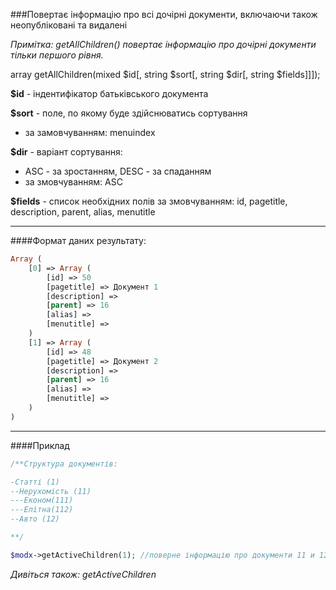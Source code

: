 ###Повертає інформацію про всі дочірні документи, включаючи також неопубліковані та видалені

*Примітка: getAllChildren() повертає інформацію про дочірні документи тільки першого рівня.*

array getAllChildren(mixed $id[, string $sort[, string $dir[, string $fields]]]);

**$id** - індентифікатор батьківського документа

**$sort** - поле, по якому буде здійснюватись сортування
- за замовчуванням: menuindex

**$dir** - варіант сортування:
- ASC - за зростанням, DESC - за спаданням
- за змовчуванням: ASC

**$fields** - список необхідних полів
за змовчуванням: id, pagetitle, description, parent, alias, menutitle

***

####Формат даних результату:
````php
Array (
    [0] => Array (
        [id] => 50
        [pagetitle] => Документ 1
        [description] =>
        [parent] => 16
        [alias] =>
        [menutitle] =>
    )
    [1] => Array (
        [id] => 48
        [pagetitle] => Документ 2
        [description] =>
        [parent] => 16
        [alias] =>
        [menutitle] =>
    )
)
````

***

####Приклад

````php
/**Структура документів:

-Статті (1)
--Нерухомість (11)
---Економ(111)
---Елітна(112)
--Авто (12)

**/

$modx->getActiveChildren(1); //поверне інформацію про документи 11 и 12

````

*Дивіться також: getActiveChildren*